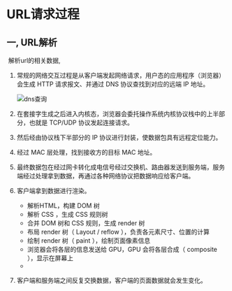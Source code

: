 # 							URL请求过程



## 一, URL解析

​	解析url的相关数据,

1. 常规的网络交互过程是从客户端发起网络请求，用户态的应用程序（浏览器）会生成 HTTP 请求报文、并通过 DNS 协议查找到对应的远端 IP 地址。![]()

   ![dns查询](C:\Users\tyrion\Desktop\notes\notes\请求过程_img\dns查询.png)

2. 在套接字生成之后进入内核态，浏览器会委托操作系统内核协议栈中的上半部分，也就是 TCP/UDP 协议发起连接请求。

3. 然后经由协议栈下半部分的 IP 协议进行封装，使数据包具有远程定位能力。

4. 经过 MAC 层处理，找到接收方的目标 MAC 地址。

5. 最终数据包在经过网卡转化成电信号经过交换机、路由器发送到服务端，服务端经过处理拿到数据，再通过各种网络协议把数据响应给客户端。

6. 客户端拿到数据进行渲染。

   - 解析HTML，构建 DOM 树
   - 解析 CSS ，生成 CSS 规则树
   - 合并 DOM 树和 CSS 规则，生成 render 树
   - 布局 render 树（ Layout / reflow ），负责各元素尺寸、位置的计算
   - 绘制 render 树（ paint ），绘制页面像素信息
   - 浏览器会将各层的信息发送给 GPU，GPU 会将各层合成（ composite ），显示在屏幕上
   - 

7. 客户端和服务端之间反复交换数据，客户端的页面数据就会发生变化。